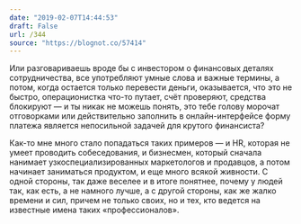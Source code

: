 ```yaml
---
date: "2019-02-07T14:44:53"
draft: False
url: /344
source: "https://blognot.co/57414"
---
```


Или разговариваешь вроде бы с инвестором о финансовых деталях сотрудничества, все употребляют умные слова и важные термины, а потом, когда остается только перевести деньги, оказывается, что это не быстро, операционистка что-то путает, счёт проверяют, средства блокируют — и ты никак не можешь понять, это тебе голову морочат отговорками или действительно заполнить в онлайн-интерфейсе форму платежа является непосильной задачей для крутого финансиста?

Как-то мне много стало попадаться таких примеров — и HR, которая не умеет проводить собеседования, и бизнесмен, который сначала нанимает узкоспециализированных маркетологов и продавцов, а потом начинает заниматься продуктом, и еще много всякой живности. С одной стороны, так даже веселее и в итоге понятнее, почему у людей так, как есть, а не намного лучше, а с другой стороны, как же жалко времени и сил, причем не только своих, но и тех, кто ведется на известные имена таких «профессионалов».
